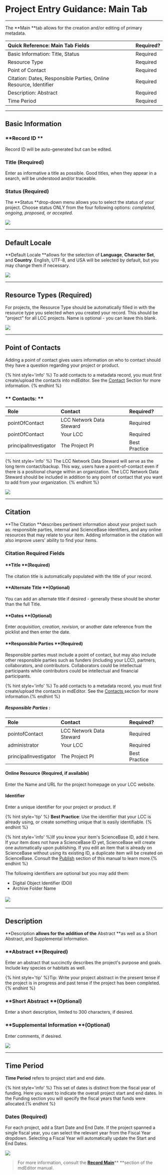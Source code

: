 # Project Entry Guidance: Main Tab

---

The **Main **tab allows for the creation and/or editing of primary metadata.

| Quick Reference: Main Tab Fields | Required? |
| :--- |:--- |
| Basic Information: Title, Status |Required |
| Resource Type |Required |
| Point of Contact |Required |
| Citation: Dates, Responsible Parties, Online Resource, Identifier |Required |
| Description: Abstract |Required |
| Time Period |Required |

---

## **Basic Information**

### **Record ID **

Record ID will be auto-generated but can be edited.

### **Title \(Required\)**

Enter as informative a title as possible. Good titles, when they appear in a search, will be understood and/or traceable.

### Status \(Required\)

The **Status **drop-down menu allows you to select the status of your project. Choose status ONLY from the four following options: _completed, ongoing, proposed, or accepted._

![](/assets/main_screenshot_updated.png)

---

## Default Locale

**Default Locale **allows for the selection of **Language**, **Character Set**, and **Country**. English, UTF-8, and USA will be selected by default, but you may change them if necessary.

![](/assets/default_locale.png)

---

## Resource Types \(Required\)

For projects, the Resource Type should be automatically filled in with the resource type you selected when you created your record. This should be "project" for all LCC projects. Name is optional - you can leave this blank.

![](/assets/resource_types.png)

---

## Point of Contacts

Adding a point of contact gives users information on who to contact should they have a question regarding your project or product. 

{% hint style='info' %} To add contacts to a metadata record, you must first create/upload the contacts into mdEditor. See the [Contact](/product-entry-guidance/contact-entry-guidance.md) Section for more information. {% endhint %}

### ** Contacts: **

| Role | Contact |Required?|
| :--- | :--- |:--- |
| pointOfContact | LCC Network Data Steward |Required|
| pointOfContact | Your LCC  | Required |
| principalInvestigator | The Project PI | Best Practice|





{% hint style='info' %} The LCC Network Data Steward will serve as the long term contact/backup. This way, users have a point-of-contact even if there is a positional change within an organization. The LCC Network Data Steward should be included in addition to any point of contact that you want to add from your organization. {% endhint %}




![](/assets/point_of_contacts.png)

---

## Citation

**The Citation **describes pertinent information about your project such as: responsible parties, internal and ScienceBase identifiers, and any online resources that may relate to your item. Adding information in the citation will also improve users' ability to find your items.

### Citation Required Fields

#### **Title **\(Required\)

The citation title is automatically populated with the title of your record.

#### **Alternate Title **\(Optional\)

You can add an alternate title if desired - generally these should be shorter than the full Title.

#### **Dates **\(Optional\)

Enter _acquisition, creation, revision,_ or another date reference from the picklist and then enter the date.

#### **Responsible Parties **\(Required\)

Responsible parties must include a point of contact, but may also include other responsible parties such as funders \(including your LCC\), partners, collaborators, and contributors. Collaborators could be intellectual participants while contributors could be intellectual and financial participants.

{% hint style='info' %} To add contacts to a metadata record, you must first create/upload the contacts in mdEditor. See the [Contacts ](/contacts.md)section for more information.{% endhint %}

##### Responsible Parties :

| Role | Contact | Required? |
| :--- | :--- | :--- |
| pointofContact | LCC Network Data Steward | Required |
| administrator | Your LCC | Required |
| principalInvestigator | The Project PI | Best Practice|



#### **Online Resource** \(Required, if available\)

Enter the Name and URL for the project homepage on your LCC website.

#### **Identifier**

Enter a unique identifier for your project or product. If 

{% hint style='tip' %} **Best Practice**: Use the identifier that your LCC is already using, or create something unique that is easily identifiable. {% endhint %}



{% hint style='info' %}If you know your item's ScienceBase ID, add it here. If your item does not have a ScienceBase ID yet, ScienceBase will create one automatically upon publishing. If you edit an item that is already on ScienceBase without using its existing ID, a duplicate item will be created on ScienceBase. Consult the [Publish](/publish.md) section of this manual to learn more.{% endhint %}

The following identifiers are optional but you may add them:

* Digital Object Identifier \(DOI\)
* Archive Folder Name

#### ![](/assets/citation_updated.png)

---

## Description

**Description **allows for the addition of the** Abstract **as well as a Short Abstract, and Supplemental Information.

### **Abstract **\(Required\)

Enter an abstract that succinctly describes the project's purpose and goals. Include key species or habitats as well.

{% hint style='tip' %}Tip: Write your project abstract in the present tense if the project is in progress and past tense if the project has been completed.{% endhint %}

### **Short Abstract **\(Optional\)

Enter a short description, limited to 300 characters, if desired.

### **Supplemental Information **\(Optional\)

Enter comments, if desired.

![](/assets/description_lcc.png)

---

## **Time Period**

**Time Period** refers to project start and end date.

{% hint style='info' %} This set of dates is distinct from the fiscal year of funding. Here you want to indicate the overall project start and end dates. In the Funding section you will specify the fiscal years that funds were allocated.{% endhint %}

### Dates \(Required\)

For each project, add a Start Date and End Date. If the project spanned a single fiscal year, you can select the relevant year from the Fiscal Year dropdown. Selecting a Fiscal Year will automatically update the Start and End Dates.

![](/assets/time_period.png)

> For more information, consult the [**Record Main**](https://adiwg.gitbooks.io/mdeditor/content/record/edit/main.html)** **section of the mdEditor manual.



